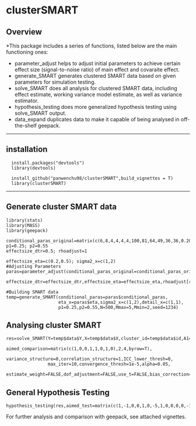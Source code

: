 # clusterSMART


## Overview  
*This package includes a series of functions, listed below are the main functioning ones: 
   * parameter_adjust helps to adjust initial parameters to achieve certain effect size (signal-to-noise ratio) of main effect and covaraite effect.
   * generate_SMART generates clustered SMART data based on given parameters for simulation testing.
   * solve_SMART does all analysis for clustered SMART data, including effect estimate, working variance model estimate, as well as variance estimator.
   * hypothesis_testing does more generalized hypothesis testing using solve_SMART output.
   * data_expand duplicates data to make it capable of being analysed in off-the-shelf geepack.
----

## installation  
```{r}
  install.packages("devtools")
  library(devtools)
```
```{r}
  install_github("panwenchu98/clusterSMART",build_vignettes = T)
  library(clusterSMART)
```

----
## Generate cluster SMART data 
```{r}
library(stats)
library(MASS)
library(geepack)

conditional_paras_original=matrix(c(6,8,4,4,4,4,100,81,64,49,36,36,0.20,0.18,0.16,0.14,0.12,0.10),6,3)
p1=0.25; p2=0.55
effectsize_dtr=0.5; rhoadjust=1

effectsize_eta=c(0.2,0.5); sigma2_x=c(1,2)
#Adjusting Parameters
paras=parameter_adjust(conditional_paras_original=conditional_paras_original,p1=p1,p2=p2,aimed_comparison=c(1,0,0,1),
             effectsize_dtr=effectsize_dtr,effectsize_eta=effectsize_eta,rhoadjust[rhoadjust],sigma2_x=sigma2_x)
             
#Building SMART data
temp=generate_SMART(conditional_paras=paras$conditional_paras,
                    eta_x=paras$eta,sigma2_x=c(1,2),detail_x=c(1,1),
                    p1=0.25,p2=0.55,N=500,Mmax=5,Mmin=2,seed=1234)
```

## Analysing cluster SMART
```{r}
res=solve_SMART(Y=temp$data$Y,X=temp$data$X,cluster_id=temp$data$id,A1=temp$data$A1,R=temp$data$R,A2=temp$data$A2,
                aimed_comparison=matrix(c(1,0,0,1,1,0,1,0),2,4,byrow=T),
                variance_structure=0,correlation_structure=1,ICC_lower_thresh=0,
                max_iter=10,convergence_thresh=1e-5,alpha=0.05,
                estimate_weight=FALSE,dof_adjustment=FALSE,use_t=FALSE,bias_correction=FALSE,verbose=3)
```

## General Hypothesis Testing
```{r}
hypothesis_testing(res,aimed_test=matrix(c(1,-1,0,0,1,0,-5,1,0,0,0,0,-1,1),2,7,byrow=T),alpha=0.05,use_t=TRUE)
```

For further analysis and comparison with geepack, see attached vignettes.
